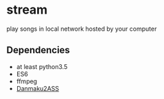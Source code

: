 # stream
play songs in local network hosted by your computer 

## Dependencies

* at least python3.5
* ES6
* ffmpeg
* [Danmaku2ASS](https://github.com/m13253/danmaku2ass)
